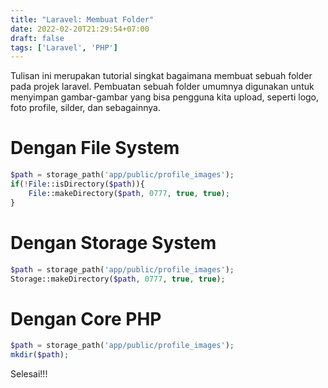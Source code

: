 ```yaml
---
title: "Laravel: Membuat Folder"
date: 2022-02-20T21:29:54+07:00
draft: false
tags: ['Laravel', 'PHP']
---
```


Tulisan ini merupakan tutorial singkat bagaimana membuat sebuah folder pada projek laravel. Pembuatan sebuah folder umumnya digunakan untuk menyimpan gambar-gambar yang bisa pengguna kita upload, seperti logo, foto profile, silder, dan sebagainnya.

# Dengan File System
```php
$path = storage_path('app/public/profile_images');
if(!File::isDirectory($path)){        
    File::makeDirectory($path, 0777, true, true);
}
```

# Dengan Storage System
```php
$path = storage_path('app/public/profile_images');
Storage::makeDirectory($path, 0777, true, true);
```


# Dengan Core PHP
```php
$path = storage_path('app/public/profile_images');
mkdir($path);
```

Selesai!!!